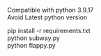 Compatible with python 3.9.17 <br />
Avoid Latest python version <br />

pip install -r requirements.txt <br />
python subway.py <br />
python flappy.py
